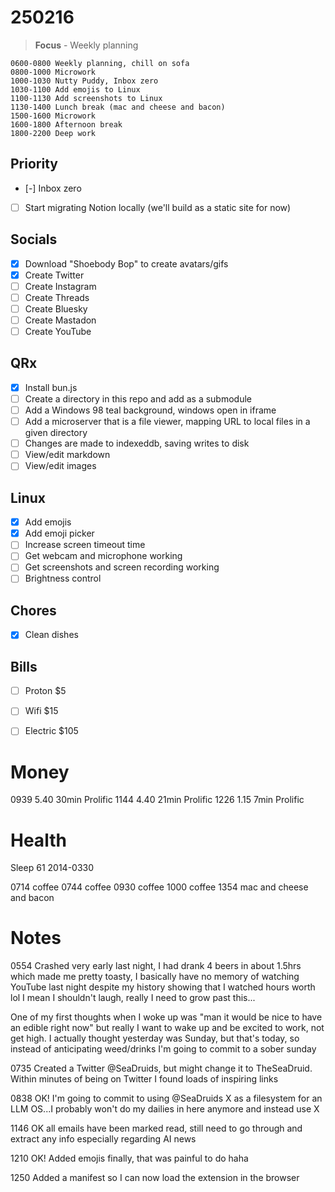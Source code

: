 # 250216
> **Focus** - Weekly planning

```timeblock
0600-0800 Weekly planning, chill on sofa
0800-1000 Microwork
1000-1030 Nutty Puddy, Inbox zero
1030-1100 Add emojis to Linux
1100-1130 Add screenshots to Linux
1130-1400 Lunch break (mac and cheese and bacon)
1500-1600 Microwork
1600-1800 Afternoon break
1800-2200 Deep work
```

## Priority
- [-] Inbox zero
- [ ] Start migrating Notion locally (we'll build as a static site for now)
## Socials
- [x] Download "Shoebody Bop" to create avatars/gifs
- [x] Create Twitter
- [ ] Create Instagram
- [ ] Create Threads
- [ ] Create Bluesky
- [ ] Create Mastadon
- [ ] Create YouTube
## QRx
- [x] Install bun.js
- [ ] Create a directory in this repo and add as a submodule
- [ ] Add a Windows 98 teal background, windows open in iframe
- [ ] Add a microserver that is a file viewer, mapping URL to local files in a given directory
- [ ] Changes are made to indexeddb, saving writes to disk
- [ ] View/edit markdown
- [ ] View/edit images
## Linux
- [x] Add emojis
- [x] Add emoji picker
- [ ] Increase screen timeout time
- [ ] Get webcam and microphone working
- [ ] Get screenshots and screen recording working
- [ ] Brightness control
## Chores
- [x] Clean dishes
## Bills
- [ ] Proton $5
- [ ] Wifi $15
- [ ] Electric $105


# Money
0939 5.40   30min Prolific
1144 4.40   21min Prolific
1226 1.15   7min  Prolific


# Health
Sleep 61 2014-0330

0714 coffee
0744 coffee
0930 coffee
1000 coffee
1354 mac and cheese and bacon


# Notes
0554 Crashed very early last night, I had drank 4 beers in about 1.5hrs which made me pretty toasty, I basically have no memory of watching YouTube last night despite my history showing that I watched hours worth lol I mean I shouldn't laugh, really I need to grow past this...

One of my first thoughts when I woke up was "man it would be nice to have an edible right now" but really I want to wake up and be excited to work, not get high. I actually thought yesterday was Sunday, but that's today, so instead of anticipating weed/drinks I'm going to commit to a sober sunday

0735 Created a Twitter @SeaDruids, but might change it to TheSeaDruid. Within minutes of being on Twitter I found loads of inspiring links

0838 OK! I'm going to commit to using @SeaDruids X as a filesystem for an LLM OS...I probably won't do my dailies in here anymore and instead use X

1146 OK all emails have been marked read, still need to go through and extract any info especially regarding AI news

1210 OK! Added emojis finally, that was painful to do haha

1250 Added a manifest so I can now load the extension in the browser